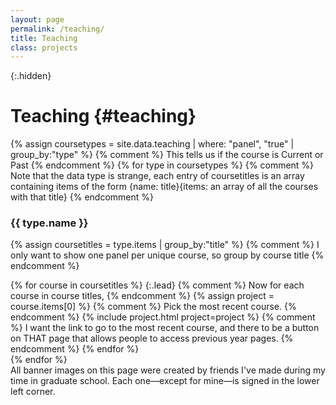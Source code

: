 ```yaml
---
layout: page
permalink: /teaching/
title: Teaching
class: projects
---
```


{:.hidden}
# Teaching {#teaching}

{% assign coursetypes = site.data.teaching | where: "panel", "true" | group_by:"type" %} 
{% comment %} This tells us if the course is Current or Past {% endcomment %}
{% for type in coursetypes %} 
{% comment %} Note that the data type is strange, each entry of coursetitles is an array containing items of the form {name: title}{items: an array of all the courses with that title} {% endcomment %}
### {{ type.name }} 
{% assign coursetitles = type.items | group_by:"title" %} {% comment %} I only want to show one panel per unique course, so group by course title {% endcomment %}
<div class="grid" markdown="1">
{% for course in coursetitles %} 
{:.lead}
{% comment %} Now for each course in course titles, {% endcomment %}
  {% assign project = course.items[0] %}  
  {% comment %} Pick the most recent course. {% endcomment %}
  {% include project.html project=project %} 
  {% comment %} I want the link to go to the most recent course, and there to be a button on THAT page that allows people to access previous year pages. {% endcomment %}
{% endfor %}
</div>
{% endfor %}

<div class="info-box">
All banner images on this page were created by friends I've made during my time in graduate school. Each one—except for mine—is signed in the lower left corner.
</div>